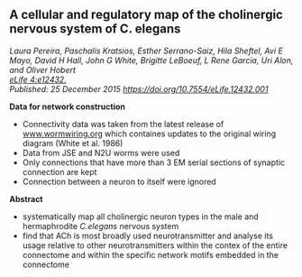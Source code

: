## A cellular and regulatory map of the cholinergic nervous system of C. elegans
_Laura Pereira, Paschalis Kratsios, Esther Serrano-Saiz, Hila Sheftel, Avi E Mayo, David H Hall, John G White, Brigitte LeBoeuf, L Rene Garcia, Uri Alon, and Oliver Hobert_ <br>
*[eLife 4:e12432.](https://elifesciences.org/articles/12432)* <br>
_Published: 25 December 2015 https://doi.org/10.7554/eLife.12432.001_


**Data for network construction**

- Connectivity data was taken from the latest release of www.wormwiring.org which containes updates to the original wiring diagram (White et al. 1986)
- Data from JSE and N2U worms were used
- Only connections that have more than 3 EM serial sections of synaptic connection are kept
- Connection between a neuron to itself were ignored

**Abstract**

- systematically map all cholinergic neuron types in the male and hermaphrodite _C.elegans_ nervous system
- find that ACh is most broadly used neurotransmitter and analyse its usage relative to other neurotransmitters within the contex of the entire connectome and within the specific network motifs embedded in the connectome 

